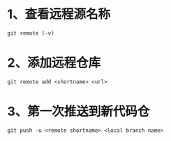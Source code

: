 # 1、查看远程源名称
`git remote (-v)`
# 2、添加远程仓库
`git remote add <shortname> <url>`
# 3、第一次推送到新代码仓 
`git push -u <remote shortname> <local branch name>`